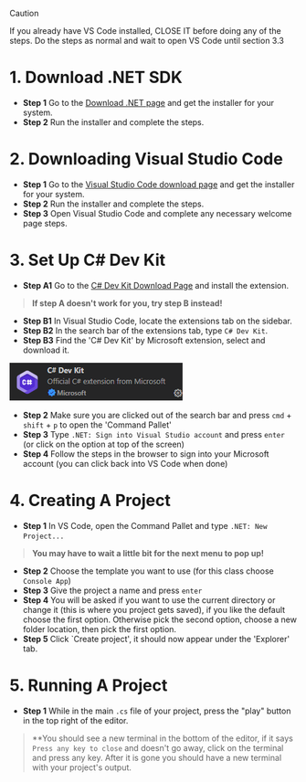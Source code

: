 > [!CAUTION]
> If you already have VS Code installed, CLOSE IT before doing any of the steps. Do the steps as normal and wait to open VS Code until section 3.3 

# 1. Download .NET SDK
- **Step 1** Go to the [Download .NET page](https://dotnet.microsoft.com/en-us/download) and get the installer for your system.
- **Step 2** Run the installer and complete the steps.

# 2. Downloading Visual Studio Code
- **Step 1** Go to the [Visual Studio Code download page](https://code.visualstudio.com/download) and get the installer for your system.
- **Step 2** Run the installer and complete the steps.
- **Step 3** Open Visual Studio Code and complete any necessary welcome page steps.

# 3. Set Up C# Dev Kit
- **Step A1** Go to the [C# Dev Kit Download Page](https://marketplace.visualstudio.com/items?itemName=ms-dotnettools.csdevkit) and install the extension.

> **If step A doesn't work for you, try step B instead!**

- **Step B1** In Visual Studio Code, locate the extensions tab on the sidebar.
- **Step B2** In the search bar of the extensions tab, type `C# Dev Kit`.
- **Step B3** Find the 'C# Dev Kit' by Microsoft extension, select and download it.

![Image of C# Dev Kit extension](Assets/Images/csharpdevkit.png)
‎ 
- **Step 2** Make sure you are clicked out of the search bar and press `cmd` + `shift` + `p` to open the 'Command Pallet'
- **Step 3** Type `.NET: Sign into Visual Studio account` and press `enter` (or click on the option at top of the screen)
- **Step 4** Follow the steps in the browser to sign into your Microsoft account (you can click back into VS Code when done)

# 4. Creating A Project
- **Step 1** In VS Code, open the Command Pallet and type `.NET: New Project...`
> **You may have to wait a little bit for the next menu to pop up!**

- **Step 2** Choose the template you want to use (for this class choose `Console App`)
- **Step 3** Give the project a name and press `enter`
- **Step 4** You will be asked if you want to use the current directory or change it (this is where you project gets saved), if you like the default choose the first option. Otherwise pick the second option, choose a new folder location, then pick the first option.
- **Step 5** Click `Create project', it should now appear under the 'Explorer' tab.

# 5. Running A Project
- **Step 1** While in the main `.cs` file of your project, press the "play" button in the top right of the editor.
> **You should see a new terminal in the bottom of the editor, if it says `Press any key to close` and doesn't go away, click on the terminal and press any key. After it is gone you should have a new terminal with your project's output.
